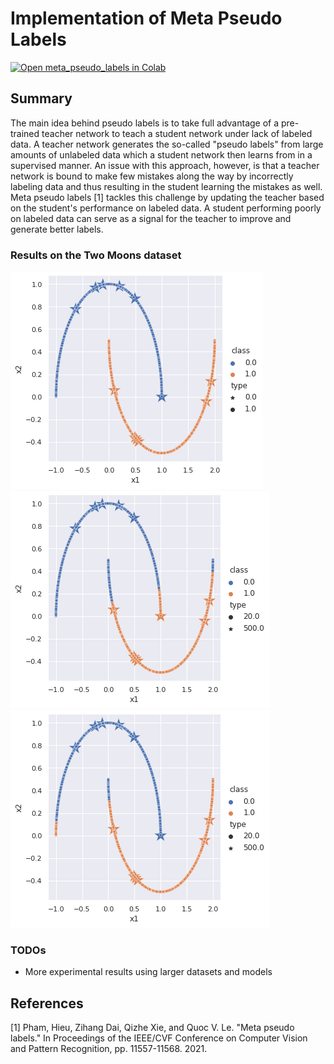 # Implementation of Meta Pseudo Labels
[![Open meta_pseudo_labels in Colab](https://colab.research.google.com/assets/colab-badge.svg)](https://colab.research.google.com/github/YooPaul/meta_pseudo_labels/blob/master/meta_pseudo_label.ipynb)<br>

## Summary

The main idea behind pseudo labels is to take full advantage of a pre-trained teacher network to teach a student network under lack of labeled data. A teacher network generates the so-called "pseudo labels" from large amounts of unlabeled data which a student network then learns from in a supervised manner. An issue with this approach, however, is that a teacher network is bound to make few mistakes along the way by incorrectly labeling data and thus resulting in the student learning the mistakes as well. Meta pseudo labels [1] tackles this challenge by updating the teacher based on the student's performance on labeled data. A student performing poorly on labeled data can serve as a signal for the teacher to improve and generate better labels.


### Results on the Two Moons dataset

![Ground Truth](imgs/ground_truth.png) ![Supervised Learning](imgs/supervised.png) ![Meta Pseudo Labels](imgs/meta_pseudo_method.png)             

### TODOs
* More experimental results using larger datasets and models


## References

[1] Pham, Hieu, Zihang Dai, Qizhe Xie, and Quoc V. Le. "Meta pseudo labels." In Proceedings of the IEEE/CVF Conference on Computer Vision and Pattern Recognition, pp. 11557-11568. 2021.
